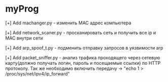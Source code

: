 # myProg
[+] Add machanger.py - изменить MAC адрес компьютера

[+] Add network_scaner.py - просканировать сеть и получить все ip и MAC внутри сети

[+] Add arp_spoof_t.py - подменить отправку запросов в уязвимости arp

[+] Add packet_sniffer.py - анализ трафика проходящего через сетевую карту(должно получать логин, пароль и посещаемые ссылки) по HTTP протоколу. Так же необходимо включить передачу -> "echo 1 > /proc/sys/net/ipv4/ip_forward"
